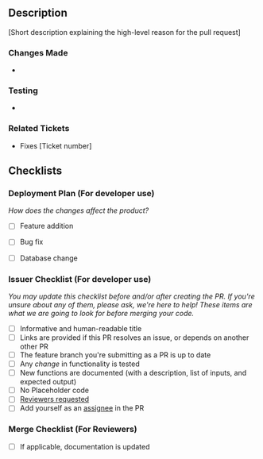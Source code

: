 ## Description
[Short description explaining the high-level reason for the pull request]

### Changes Made
- 

### Testing
- 

### Related Tickets
- Fixes [Ticket number]

## Checklists
### Deployment Plan (For developer use)

_How does the changes affect the product?_
- [ ] Feature addition
- [ ] Bug fix
- [ ] Database change


### Issuer Checklist (For developer use)

_You may update this checklist before and/or after creating the PR. If you're unsure about any of them, please ask, we're here to help! These items are what we are going to look for before merging your code._

- [ ] Informative and human-readable title
- [ ] Links are provided if this PR resolves an issue, or depends on another other PR
- [ ] The feature branch you're submitting as a PR is up to date
- [ ] Any _change_ in functionality is tested
- [ ] New functions are documented (with a description, list of inputs, and expected output)
- [ ] No Placeholder code
- [ ] [Reviewers requested](https://help.github.com/articles/requesting-a-pull-request-review/)
- [ ] Add yourself as an [assignee](https://docs.github.com/en/issues/tracking-your-work-with-issues/assigning-issues-and-pull-requests-to-other-github-users) in the PR

### Merge Checklist (For Reviewers)

- [ ] If applicable, documentation is updated
